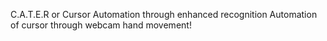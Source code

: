 C.A.T.E.R or Cursor Automation through enhanced recognition
Automation of cursor through webcam hand movement!
